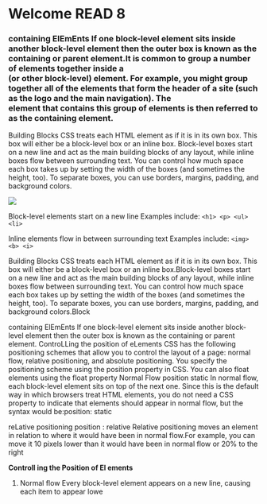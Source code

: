 # Welcome READ 8 

### containing ElEmEnts If one block-level element sits inside another block-level element then the outer box is known as the containing or parent element.It is common to group a number of elements together inside a <div> (or other block-level) element. For example, you might group together all of the elements that form the header of a site (such as the logo and the main navigation). The <div> element that contains this group of elements is then referred to as the containing element.


Building Blocks
CSS treats each HTML element as if it is in its
own box. This box will either be a block-level
box or an inline box.
Block-level boxes start on a new line and act as the main building blocks
of any layout, while inline boxes flow between surrounding text. You can
control how much space each box takes up by setting the width of the
boxes (and sometimes the height, too). To separate boxes, you can use
borders, margins, padding, and background colors.  

![](https://tse4.mm.bing.net/th?id=OIP.4wAJQ2CBNQCeF0GAnQpvNAFNC7&pid=Api&P=0&w=300&h=300)

Block-level elements
start on a new line
Examples include:
```<h1> <p> <ul> <li>```


Inline elements
flow in between
surrounding text
Examples include:
```<img> <b> <i>```


Building Blocks CSS treats each HTML element as if it is in its own box. This box will either be a block-level box or an inline box.Block-level boxes start on a new line and act as the main building blocks of any layout, while inline boxes flow between surrounding text. You can control how much space each box takes up by setting the width of the boxes (and sometimes the height, too). To separate boxes, you can use borders, margins, padding, and background colors.Block



containing ElEmEnts
If one block-level element sits inside another block-level element then the outer box is known as the containing or parent element.
ControLLing the position of eLements
CSS has the following positioning schemes that allow you to control the layout of a page: normal flow, relative positioning, and absolute positioning. You specify the positioning scheme using the position property in CSS. You can also float elements using the float property
Normal Flow
position static
In normal flow, each block-level element sits on top of the next one. Since this is the default way in which browsers treat HTML elements, you do not need a CSS property to indicate that elements should appear in normal flow, but the syntax would be:position: static

reLative positioning
position : relative
Relative positioning moves an element in relation to where it would have been in normal flow.For example, you can move it 10 pixels lower than it would have been in normal flow or 20% to the right


**Controll ing the Position of El ements**

1. Normal flow
Every block-level element
appears on a new line, causing
each item to appear lowe
